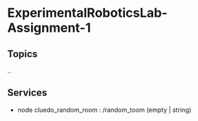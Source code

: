# ExperimentalRoboticsLab-Assignment-1

## Topics

..

## Services

- node cluedo_random_room : /random_toom (empty | string)


